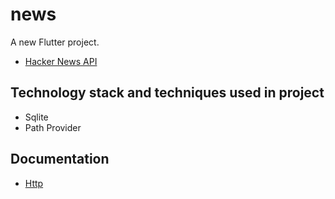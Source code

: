 # news

A new Flutter project.

- [Hacker News API](https://github.com/hackernews/api)

## Technology stack and techniques used in project
* Sqlite
* Path Provider

## Documentation
*  [Http](https://pub.dev/documentation/http/latest/)